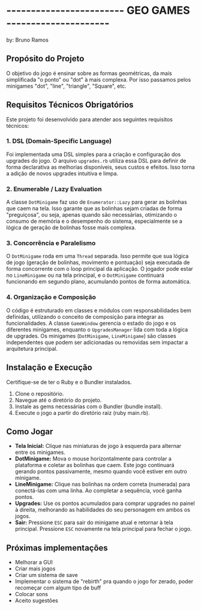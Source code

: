 # ------------------------ GEO GAMES ---------------------
by: Bruno Ramos

## Propósito do Projeto

O objetivo do jogo é ensinar sobre as formas geométricas, da mais simplificada "o ponto" ou "dot" à mais complexa. Por isso passamos pelos minigames "dot", "line", "triangle", "Square", etc.

## Requisitos Técnicos Obrigatórios

Este projeto foi desenvolvido para atender aos seguintes requisitos técnicos:

### 1. DSL (Domain-Specific Language)

Foi implementada uma DSL simples para a criação e configuração dos upgrades do jogo. O arquivo `upgrades.rb` utiliza essa DSL para definir de forma declarativa as melhorias disponíveis, seus custos e efeitos. Isso torna a adição de novos upgrades intuitiva e limpa.

### 2. Enumerable / Lazy Evaluation

A classe `DotMinigame` faz uso de `Enumerator::Lazy` para gerar as bolinhas que caem na tela. Isso garante que as bolinhas sejam criadas de forma "preguiçosa", ou seja, apenas quando são necessárias, otimizando o consumo de memória e o desempenho do sistema, especialmente se a lógica de geração de bolinhas fosse mais complexa.

### 3. Concorrência e Paralelismo

O `DotMinigame` roda em uma `Thread` separada. Isso permite que sua lógica de jogo (geração de bolinhas, movimento e pontuação) seja executada de forma concorrente com o loop principal da aplicação. O jogador pode estar no `LineMinigame` ou na tela principal, e o `DotMinigame` continuará funcionando em segundo plano, acumulando pontos de forma automática.

### 4. Organização e Composição

O código é estruturado em classes e módulos com responsabilidades bem definidas, utilizando o conceito de composição para integrar as funcionalidades. A classe `GameWindow` gerencia o estado do jogo e os diferentes minigames, enquanto o `UpgradesManager` lida com toda a lógica de upgrades. Os minigames (`DotMinigame`, `LineMinigame`) são classes independentes que podem ser adicionadas ou removidas sem impactar a arquitetura principal.

## Instalação e Execução

Certifique-se de ter o Ruby e o Bundler instalados.

1.  Clone o repositório.
2.  Navegue até o diretório do projeto.
3.  Instale as gems necessárias com o Bundler (bundle install).
4.  Execute o jogo a partir do diretório raiz (ruby main.rb).

## Como Jogar

* **Tela Inicial:** Clique nas miniaturas de jogo à esquerda para alternar entre os minigames.
* **DotMinigame:** Mova o mouse horizontalmente para controlar a plataforma e coletar as bolinhas que caem. Este jogo continuará gerando pontos passivamente, mesmo quando você estiver em outro minigame.
* **LineMinigame:** Clique nas bolinhas na ordem correta (numerada) para conectá-las com uma linha. Ao completar a sequência, você ganha pontos.
* **Upgrades:** Use os pontos acumulados para comprar upgrades no painel à direita, melhorando as habilidades do seu personagem em ambos os jogos.
* **Sair:** Pressione `ESC` para sair do minigame atual e retornar à tela principal. Pressione `ESC` novamente na tela principal para fechar o jogo.

## Próximas implementações

* Melhorar a GUI
* Criar mais jogos
* Criar um sistema de save
* Implementar o sistema de "rebirth" pra quando o jogo for zerado, poder recomeçar com algum tipo de buff
* Colocar sons
* Aceito sugestões
